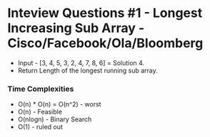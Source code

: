 # Inteview Questions #1 - Longest Increasing Sub Array - Cisco/Facebook/Ola/Bloomberg

- Input - [3, 4, 5, 3, 2, 4, 7, 8, 6] = Solution 4.
- Return Length of the longest running sub array.

### Time Complexities
- O(n) * O(n) = O(n^2) - worst 
- O(n) - Feasible
- O(nlogn) - Binary Search
- O(1) - ruled out
